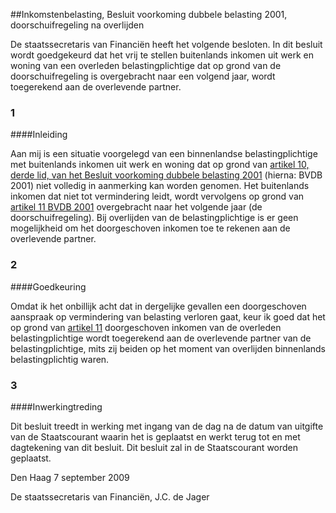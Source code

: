 <meta http-equiv='Content-Type' content='text/html; charset=utf-8' />

##Inkomstenbelasting, Besluit voorkoming dubbele belasting 2001, doorschuifregeling na overlijden

De staatssecretaris van Financiën heeft het volgende besloten.    In dit besluit wordt goedgekeurd dat het vrij te stellen buitenlands inkomen uit werk en woning van een overleden belastingplichtige dat op grond van de doorschuifregeling is overgebracht naar een volgend jaar, wordt toegerekend aan de overlevende partner.   
### 1  

####Inleiding

Aan mij is een situatie voorgelegd van een binnenlandse belastingplichtige met buitenlands inkomen uit werk en woning dat op grond van [artikel 10, derde lid, van het Besluit voorkoming dubbele belasting 2001](../../../../../../../../../AMvB/besluit/voorkoming/dubbele/belasting/2001/BWBR0012095/README.md) (hierna: BVDB 2001) niet volledig in aanmerking kan worden genomen. Het buitenlands inkomen dat niet tot vermindering leidt, wordt vervolgens op grond van [artikel 11 BVDB 2001](../../../../../../../../../AMvB/besluit/voorkoming/dubbele/belasting/2001/BWBR0012095/README.md) overgebracht naar het volgende jaar (de doorschuifregeling). Bij overlijden van de belastingplichtige is er geen mogelijkheid om het doorgeschoven inkomen toe te rekenen aan de overlevende partner.    
### 2  

####Goedkeuring

Omdat ik het onbillijk acht dat in dergelijke gevallen een doorgeschoven aanspraak op vermindering van belasting verloren gaat, keur ik goed dat het op grond van [artikel 11](../../../../../../../../../AMvB/besluit/voorkoming/dubbele/belasting/2001/BWBR0012095/README.md) doorgeschoven inkomen van de overleden belastingplichtige wordt toegerekend aan de overlevende partner van de belastingplichtige, mits zij beiden op het moment van overlijden binnenlands belastingplichtig waren.    
### 3  

####Inwerkingtreding

Dit besluit treedt in werking met ingang van de dag na de datum van uitgifte van de Staatscourant waarin het is geplaatst en werkt terug tot en met dagtekening van dit besluit.      Dit besluit zal in de Staatscourant worden geplaatst.   

Den Haag 
7 september 2009   

De 
staatssecretaris van Financiën, 
J.C. de Jager     
